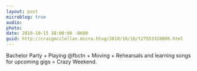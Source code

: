 ```yaml
---
layout: post
microblog: true
audio: 
photo: 
date: 2010-10-15 18:00:00 -0600
guid: http://craigmcclellan.micro.blog/2010/10/16/t27553328800.html
---
```

Bachelor Party + Playing @fbctn + Moving + Rehearsals and learning songs for upcoming gigs = Crazy Weekend.
